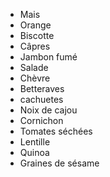 - Mais 
- Orange  
- Biscotte 
- Câpres 
- Jambon fumé 
- Salade 
- Chèvre 
- Betteraves
- cachuetes 
- Noix de cajou 
- Cornichon 
- Tomates séchées 
- Lentille 
- Quinoa 
- Graines de sésame 
